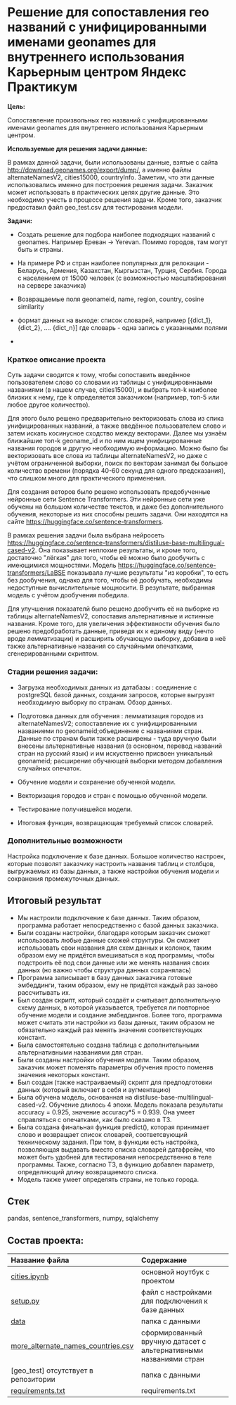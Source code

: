 # Решение для сопоставления гео названий с унифицированными именами geonames для внутреннего использования Карьерным центром Яндекс Практикум

<b>Цель: </b>

Сопоставление произвольных гео названий с унифицированными именами geonames для внутреннего использования Карьерным центром.

<b>Используемые для решения задачи данные:</b>

В рамках данной задачи, были использованы данные, взятые с сайта <a>http://download.geonames.org/export/dump/</a>, а именно файлы alternateNamesV2, cities15000, countryInfo. Заметим, что эти данные использовались именно для построения решения задачи. Заказчик может использовать в практических целях другие данные. Это необходимо учесть в процессе решения задачи. Кроме того, заказчик предоставил файл 
geo_test.csv для тестирования модели. 

<b>Задачи:</b>


- Создать решение для подбора наиболее подходящих названий с geonames. Например Ереван -> Yerevan. Помимо городов, там могут быть и страны.


- На примере РФ и стран наиболее популярных для релокации - Беларусь, Армения, Казахстан, Кыргызстан, Турция, Сербия. Города с населением от 15000 человек (с возможностью масштабирования на сервере заказчика)


- Возвращаемые поля geonameid, name, region, country, cosine similarity
- формат данных на выходе: список словарей, например [{dict_1}, {dict_2}, …. {dict_n}] где словарь - одна запись с указанными полями
- 
### Краткое описание проекта

Суть задачи сводится к тому, чтобы сопоставить введённое пользователем слово со словами из таблицы с унифицировннаыми названиями (в нашем случае, cities15000), и выбрать топ-k наиболее близких к нему, где k определяется заказчиком (например, топ-5 или любое другое количество). 

Для этого было решено предварительно векторизовать слова из спика унифицированных названий, а также введённое пользователем слово и затем искать косинусное сходство между векторами. Далее мы узнаём ближайшие топ-k geoname_id и по ним ищем унифицированные названия городов и другую необходимую информацию. Можно было бы векторизовать все слова из таблицы alternateNamesV2, но даже с учётом ограниченной выборки, поиск по векторам занимал бы большое количество времени (порядка 40-60 секунд для одного предсказания), что слишком много для практического применения.

Для создания веторов было решено использовать предобученные нейронные сети Sentence Transformers. Эти нейронные сети уже обучены на большом количестве текстов, и даже без дополнительного обучения, некоторые из них способны решить задачи. Они находятся на сайте <a>https://huggingface.co/sentence-transformers</a>. 

В рамках решения задачи была выбрана нейросеть <a>https://huggingface.co/sentence-transformers/distiluse-base-multilingual-cased-v2</a>. Она показывает неплохие результаты, и кроме того, достаточно "лёгкая" для того, чтобы её можно было дообучить с имеющимися мощностями. Модель <a>https://huggingface.co/sentence-transformers/LaBSE</a> показывала лучшие результаты "из коробки", то есть без дообучения, однако для того, чтобы её дообучать, необходимы недоступные вычислительные мощносити. В результате, выбранная модель с учётом дообучения победила.

Для улучшения показателй было решено дообучить её на выборке из таблицы alternateNamesV2, сопоставив альтернативные и истинные названия. Кроме того, для увеличения эффективности обучения было решено предобработать данные, приведя их к единому виду (нечто вроде лемматизации) и расширить обучающую выборку, добавив в неё также альтернативные названия со случайными опечатками, сгенерированными скриптом. 

### Стадии решения задачи:

- Загрузка необходимых данных из датабазы : соединение с postgreSQL базой данных, создания запросов, которые выгрузят необходимую выборку по странам. Обзор данных.

- Подготовка данных для обучения : лемматизация городов из alternateNamesV2; сопоставление их с унифицированными названиеми по geonameid;объединение с названиями стран. Данные по странам были также расширены - туда вручную были внесены альтернативные названия (в основном, перевод названий стран на русский язык) и им искуственно присвоен уникальный geonameid; расширение обучающей выборки методом добавления случайных опечаток.

- Обучение модели и сохранение обученной модели.

- Векторизация городов и стран с помощью обученной модели.

- Тестирование получившейся модели.

- Итоговая функция, возвращающая требуемый список словарей.

### Дополнительные возможности 

Настройка подключение к базе данных. Большое количество настроек, которые позволят заказчику настроить названия таблиц и столбцов, выгружаемых из базы данных, а также настройки обучения модели и сохранения промежуточных данных.

## Итоговый результат

- Мы настроили подключение к базе данных. Таким образом, программа работает непосредственно с базой данных заказчика.
- Были созданы настройки, благодаря которым заказчик сможет использовать любые данные схожей структуры. Он сможет использовать свои названия для схем данных и колонок, таким образом ему не придётся вмешиваться в код программы, чтобы подстроить её под свои данные или же менять названия своих данных (но важно чтобы структура данных сохранялась)
- Программа записывает в базу данных заказчика готовые эмбеддинги, таким образом, ему не придётся каждый раз заново рассчитывать их.
- Был создан скрипт, который создаёт и считывает дополнительную схему данных, в которой указывается, требуется ли повторное обучение модели и создание эмбеддингов. Более того, программа может считать эти настройки из базы данных, таким образом не обязательно каждый раз менять значения соответствующих констант.
- Была самостоятельно создана таблица с дополнительными альтернативными названиями для стран.
- Были созданы настройки обучения модели. Таким образом, заказчик может поменять параметры обучения просто поменяв значения некоторых констант.
- Был создан (также настраиваемый) скрипт для предподготовки данных (который включает в себя и аугментацию)
- Была обучена модель, основанная на  distiluse-base-multilingual-cased-v2. Обучение длилось 4 эпохи. Модель показала результаты accuracy = 0.925, значение accuracy*5 = 0.939. Она умеет справляться с опечатками, как было сказано в ТЗ.
- Была создана финальная функция predict(), которая принимает слово и возвращает список словарей, соответсвующий техническому задания. При том, в функции есть настройка, позволяющая выдавать вместо списка словарей датафрейм, что может быть удобней для тестирования непосредственно в теле программы. Также, согласно ТЗ, в функцию добавлен параметр, определяющий длину возвращаемого списка.
- Модель также умеет определять страны, не только города.

## Стек
pandas, sentence_transformers, numpy, sqlalchemy

## Состав проекта:
| **Название файла**  | **Содержание**                            |
|:--------------------|:------------------------------------------|
| [cities.ipynb](https://github.com/AlexReznickenko/city_name_matching/blob/main/cities.ipynb)         | основной ноутбук с проектом |
| [setup.py](https://github.com/AlexReznickenko/city_name_matching/blob/main/setup.py)        | файл с настройками для подключения к базе данных |         |
| [data](https://github.com/AlexReznickenko/city_name_matching/tree/main/data)          | папка с данными |
| [more_alternate_names_countries.csv](https://github.com/AlexReznickenko/city_name_matching/blob/main/data/more_alternate_names_countries.csv)          | сформированный вручную датасет с альтернативными названиями стран 
| [geo_test] отсутствует в репозитории         | папка с данными |
| [requirements.txt](https://github.com/AlexReznickenko/city_name_matching/blob/main/requirements.txt)    | requirements.txt                     
